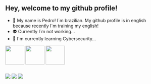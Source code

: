 ## Hey, welcome to my github profile!

- 👾 My name is Pedro! I´m brazilian. My github profile is in english because recently I´m training my english!
- 👽 Currently I´m not working...
- 👻 I´m currently learning Cybersecurity...

<div style="display: inline block;"> 
    <img width="60" height="60" align="center" src="https://cdn-icons-png.flaticon.com/512/2092/2092663.png" /> 
    <img width="60" height="60" align="center" src="https://cdn-icons.flaticon.com/png/512/556/premium/556261.png?token=exp=1641771588~hmac=356a771a07ff1d77ae3d8c7a1527e707" /> 
    <img width="60" height="60" align="center" src="https://cdn-icons-png.flaticon.com/512/843/843331.png" /> 
</div>

##

<div>
  <a href="mailto:pedrofontes0811@gmail.com"><img src="https://img.shields.io/badge/Gmail-D14836?style=for-the-badge&logo=gmail&logoColor=white"></a>
  <a href="https://www.linkedin.com/in/pedro-henrique-altimari-fontes-77b670209/"><img src="https://img.shields.io/badge/LinkedIn-0077B5?style=for-the-badge&logo=linkedin&logoColor=white"></a>
  <a href="https://github.com/fontespedro"><img src="https://img.shields.io/badge/GitHub-100000?style=for-the-badge&logo=github&logoColor=white"></a>
</div>
